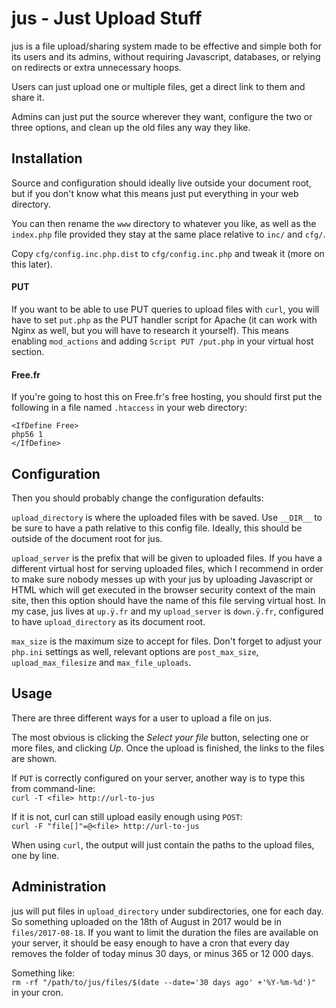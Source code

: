 # jus - Just Upload Stuff

jus is a file upload/sharing system made to be effective and simple both for its users and its
admins, without requiring Javascript, databases, or relying on redirects or extra unnecessary hoops.

Users can just upload one or multiple files, get a direct link to them and share it.

Admins can just put the source wherever they want, configure the two or three options, and clean up the
old files any way they like.

## Installation

Source and configuration should ideally live outside your document root, but if you don't know what this
means just put everything in your web directory.

You can then rename the `www` directory to whatever you like, as well as the `index.php` file provided
they stay at the same place relative to `inc/` and `cfg/`.

Copy `cfg/config.inc.php.dist` to `cfg/config.inc.php` and tweak it (more on this later).

#### PUT

If you want to be able to use PUT queries to upload files with `curl`, you will have to set `put.php` as
the PUT handler script for Apache (it can work with Nginx as well, but you will have to research it yourself).
This means enabling `mod_actions` and adding `Script PUT /put.php` in your virtual host section.

#### Free.fr

If you're going to host this on Free.fr's free hosting, you should first put the following in a file
named `.htaccess` in your web directory:

```
<IfDefine Free>
php56 1
</IfDefine>
```

## Configuration

Then you should probably change the configuration defaults:

`upload_directory` is where the uploaded files with be saved. Use `__DIR__` to be sure to have a
path relative to this config file. Ideally, this should be outside of the document root for jus.

`upload_server` is the prefix that will be given to uploaded files. If you have a different virtual host
for serving uploaded files, which I recommend in order to make sure nobody messes up with your jus
by uploading Javascript or HTML which will get executed in the browser security context of the main site,
then this option should have the name of this file serving virtual host. In my case, jus lives at `up.ÿ.fr`
and my `upload_server` is `down.ÿ.fr`, configured to have `upload_directory` as its document root.

`max_size` is the maximum size to accept for files. Don't forget to adjust your `php.ini` settings as well,
relevant options are `post_max_size`, `upload_max_filesize` and `max_file_uploads`.

## Usage

There are three different ways for a user to upload a file on jus.

The most obvious is clicking the *Select your file* button, selecting one or more files, and clicking *Up*.
Once the upload is finished, the links to the files are shown.

If `PUT` is correctly configured on your server, another way is to type this from command-line:   
`curl -T <file> http://url-to-jus`

If it is not, curl can still upload easily enough using `POST`:   
`curl -F "file[]"=@<file> http://url-to-jus`

When using `curl`, the output will just contain the paths to the upload files, one by line.

## Administration

jus will put files in `upload_directory` under subdirectories, one for each day. So something uploaded
on the 18th of August in 2017 would be in `files/2017-08-18`. If you want to limit the duration the files
are available on your server, it should be easy enough to have a cron that every day removes the folder of
today minus 30 days, or minus 365 or 12 000 days.

Something like:   
`rm -rf "/path/to/jus/files/$(date --date='30 days ago' +'%Y-%m-%d')"`   
in your cron.


